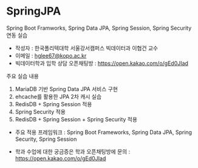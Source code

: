 # SpringJPA
Spring Boot Framworks, Spring Data JPA, Spring Session, Spring Security 연동 실습

* 작성자 : 한국폴리텍대학 서울강서캠퍼스 빅데이터과 이협건 교수
* 이메일 : hglee67@kopo.ac.kr
* 빅데이터학과 입학 상담 오픈채팅방 : https://open.kakao.com/o/gEd0JIad

주요 실습 내용
1. MariaDB 기반 Spring Data JPA 서비스 구현
2. ehcache를 활용한 JPA 2차 캐시 실습
3. RedisDB + Spring Session 적용
4. Spring Security 적용
5. RedisDB + Spring Session + Spring Security 적용

* 주요 적용 프레임워크 : Spring Boot Frameworks, Spring Data JPA, Spring Security, Spring Session

* 학과 수업에 대한 궁금증은 학과 오픈채팅방에 문의 : https://open.kakao.com/o/gEd0JIad
